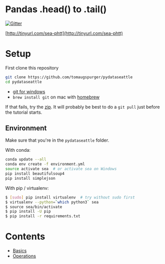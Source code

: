 Pandas .head() to .tail()
=========================

[![Gitter](https://badges.gitter.im/Join%20Chat.svg)](https://gitter.im/TomAugspurger/PyDataSeattle?utm_source=badge&utm_medium=badge&utm_campaign=pr-badge&utm_content=badge)

[http://tinyurl.com/sea-phtt](http://tinyurl.com/sea-phtt)

Setup
=====

First clone this repository

```bash
git clone https://github.com/tomaugspurger/pydataseattle
cd pydataseattle
```

- [git for windows](https://www.google.com/url?sa=t&rct=j&q=&esrc=s&source=web&cd=1&cad=rja&uact=8&ved=0CB8QFjAAahUKEwiMzP7B9OXGAhUFGpIKHUChDXQ&url=https%3A%2F%2Fmsysgit.github.io%2F&ei=heuqVcz1BYW0yATAwragBw&usg=AFQjCNFnCv2hclFeCLGTHD4BkSGT_-nhAw&sig2=VSsn-H2a73FvmvFBsZS1dQ&bvm=bv.98197061,d.aWw)
- `brew install git` on mac with [homebrew](http://brew.sh)

If that fails, try the [zip](https://github.com/TomAugspurger/PyDataSeattle/archive/master.zip).
It will probably be best to do a `git pull` just before the tutorial starts.

## Environment

Make sure that you're in the `pydataseattle` folder.

With conda:

```bash
conda update --all
conda env create -f environment.yml
source activate sea  # or activate sea on Windows
pip install beautifulsoup4
pip install simplejson
```

With pip / virtualenv:

```bash
$ [sudo] pip install virtualenv  # try without sudo first
$ virtualenv --python=`which python3` sea
$ source sea/bin/activate
$ pip install -U pip
$ pip install -r requirements.txt
```

Contents
========

- [Basics](notebooks/Basics.ipynb)
- [Operations](notebooks/operations.ipynb)
